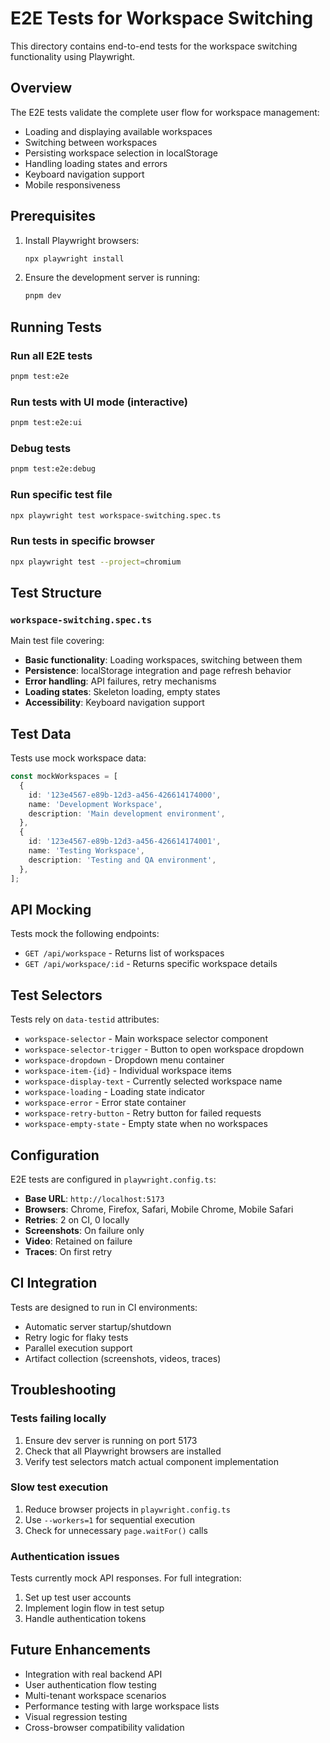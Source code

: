 # E2E Tests for Workspace Switching

This directory contains end-to-end tests for the workspace switching functionality using Playwright.

## Overview

The E2E tests validate the complete user flow for workspace management:

- Loading and displaying available workspaces
- Switching between workspaces
- Persisting workspace selection in localStorage
- Handling loading states and errors
- Keyboard navigation support
- Mobile responsiveness

## Prerequisites

1. Install Playwright browsers:

   ```bash
   npx playwright install
   ```

2. Ensure the development server is running:

   ```bash
   pnpm dev
   ```

## Running Tests

### Run all E2E tests

```bash
pnpm test:e2e
```

### Run tests with UI mode (interactive)

```bash
pnpm test:e2e:ui
```

### Debug tests

```bash
pnpm test:e2e:debug
```

### Run specific test file

```bash
npx playwright test workspace-switching.spec.ts
```

### Run tests in specific browser

```bash
npx playwright test --project=chromium
```

## Test Structure

### `workspace-switching.spec.ts`

Main test file covering:

- **Basic functionality**: Loading workspaces, switching between them
- **Persistence**: localStorage integration and page refresh behavior
- **Error handling**: API failures, retry mechanisms
- **Loading states**: Skeleton loading, empty states
- **Accessibility**: Keyboard navigation support

## Test Data

Tests use mock workspace data:

```typescript
const mockWorkspaces = [
  {
    id: '123e4567-e89b-12d3-a456-426614174000',
    name: 'Development Workspace',
    description: 'Main development environment',
  },
  {
    id: '123e4567-e89b-12d3-a456-426614174001',
    name: 'Testing Workspace',
    description: 'Testing and QA environment',
  },
];
```

## API Mocking

Tests mock the following endpoints:

- `GET /api/workspace` - Returns list of workspaces
- `GET /api/workspace/:id` - Returns specific workspace details

## Test Selectors

Tests rely on `data-testid` attributes:

- `workspace-selector` - Main workspace selector component
- `workspace-selector-trigger` - Button to open workspace dropdown
- `workspace-dropdown` - Dropdown menu container
- `workspace-item-{id}` - Individual workspace items
- `workspace-display-text` - Currently selected workspace name
- `workspace-loading` - Loading state indicator
- `workspace-error` - Error state container
- `workspace-retry-button` - Retry button for failed requests
- `workspace-empty-state` - Empty state when no workspaces

## Configuration

E2E tests are configured in `playwright.config.ts`:

- **Base URL**: `http://localhost:5173`
- **Browsers**: Chrome, Firefox, Safari, Mobile Chrome, Mobile Safari
- **Retries**: 2 on CI, 0 locally
- **Screenshots**: On failure only
- **Video**: Retained on failure
- **Traces**: On first retry

## CI Integration

Tests are designed to run in CI environments:

- Automatic server startup/shutdown
- Retry logic for flaky tests
- Parallel execution support
- Artifact collection (screenshots, videos, traces)

## Troubleshooting

### Tests failing locally

1. Ensure dev server is running on port 5173
2. Check that all Playwright browsers are installed
3. Verify test selectors match actual component implementation

### Slow test execution

1. Reduce browser projects in `playwright.config.ts`
2. Use `--workers=1` for sequential execution
3. Check for unnecessary `page.waitFor()` calls

### Authentication issues

Tests currently mock API responses. For full integration:

1. Set up test user accounts
2. Implement login flow in test setup
3. Handle authentication tokens

## Future Enhancements

- Integration with real backend API
- User authentication flow testing
- Multi-tenant workspace scenarios
- Performance testing with large workspace lists
- Visual regression testing
- Cross-browser compatibility validation
